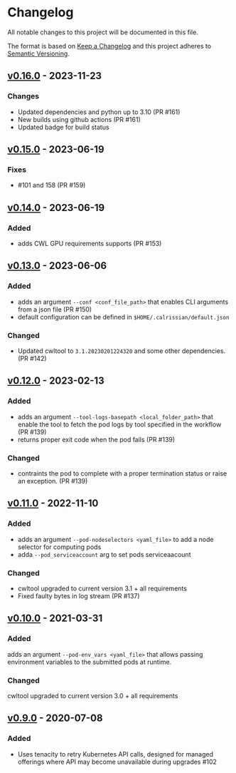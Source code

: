 # Changelog

All notable changes to this project will be documented in this file.

The format is based on [Keep a Changelog](http://keepachangelog.com/en/1.0.0/)
and this project adheres to [Semantic Versioning](http://semver.org/spec/v2.0.0.html).

## [v0.16.0] - 2023-11-23

### Changes

- Updated dependencies and python up to 3.10 (PR #161)
- New builds using github actions (PR #161)
- Updated badge for build status

## [v0.15.0] - 2023-06-19

### Fixes

- #101 and 158 (PR #159)

## [v0.14.0] - 2023-06-19

### Added

- adds CWL GPU requirements supports (PR #153)

## [v0.13.0] - 2023-06-06

### Added

- adds an argument `--conf <conf_file_path>` that enables CLI arguments from a json file (PR #150)
- default configuration can be defined in `$HOME/.calrissian/default.json`

### Changed

- Updated cwltool to `3.1.20230201224320` and some other dependencies. (PR #142)

## [v0.12.0] - 2023-02-13

### Added

- adds an argument `--tool-logs-basepath <local_folder_path>` that enable the tool to fetch the pod logs by tool specified in the workflow (PR #139)
- returns proper exit code when the pod fails (PR #139)

### Changed

- contraints the pod to complete with a proper termination status or raise an exception. (PR #139)

## [v0.11.0] - 2022-11-10

### Added

- adds an argument `--pod-nodeselectors <yaml_file>` to add a node selector for computing pods
- adda `--pod_serviceaccount` arg to set pods serviceaacount 

### Changed

- cwltool upgraded to current version 3.1 + all requirements
- Fixed faulty bytes in log stream (PR #137)

## [v0.10.0] - 2021-03-31

### Added

adds an argument `--pod-env_vars <yaml_file>` that allows passing environment variables to the submitted pods at runtime.

### Changed

cwltool upgraded to current version 3.0 + all requirements

## [v0.9.0] - 2020-07-08

### Added
- Uses tenacity to retry Kubernetes API calls, designed for managed offerings where API may become unavailable during upgrades #102

[Unreleased]: <https://github.com/Duke-GCB/calrissian/compare/master...0.16.0>
[v0.16.0]: <https://github.com/Duke-GCB/calrissian/compare/0.15.0...0.16.0>
[v0.15.0]: <https://github.com/Duke-GCB/calrissian/compare/0.14.0...0.15.0>
[v0.14.0]: <https://github.com/Duke-GCB/calrissian/compare/0.13.0...0.14.0>
[v0.13.0]: <https://github.com/Duke-GCB/calrissian/compare/0.12.0...0.13.0>
[v0.12.0]: <https://github.com/Duke-GCB/calrissian/compare/0.11.0...0.12.0>
[v0.11.0]: <https://github.com/Duke-GCB/calrissian/compare/0.10.0...0.11.0>
[v0.10.0]: <https://github.com/Duke-GCB/calrissian/compare/0.9.0...0.10.0>
[v0.9.0]: <https://github.com/Duke-GCB/calrissian/compare/0.8.0...0.9.0>
